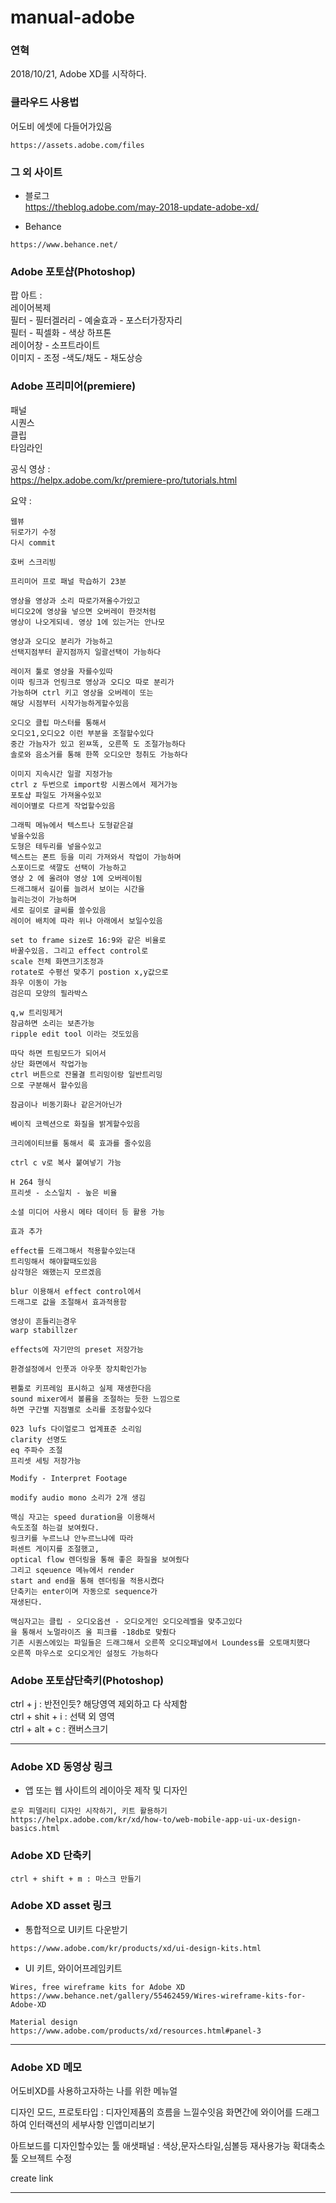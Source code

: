 # manual-adobe

### 연혁
2018/10/21, Adobe XD를 시작하다. 


### 클라우드 사용법

어도비 에셋에 다들어가있음
```
https://assets.adobe.com/files
```

### 그 외 사이트

- 블로그  
https://theblog.adobe.com/may-2018-update-adobe-xd/  

- Behance
```
https://www.behance.net/
```

### Adobe 포토샵(Photoshop)

팝 아트 :  
레이어복제  
필터 - 필터겔러리 - 예술효과 - 포스터가장자리  
필터 - 픽셀화 - 색상 하프톤  
레이어창 - 소프트라이트  
이미지 - 조정 -색도/채도 - 채도상승 

### Adobe 프리미어(premiere)
패널  
시퀀스  
클립  
타임라인  

공식 영상 :  
https://helpx.adobe.com/kr/premiere-pro/tutorials.html  

요약 : 
```
웹뷰
뒤로가기 수정
다시 commit

호버 스크리빙

프리미어 프로 패널 학습하기 23분

영상을 영상과 소리 따로가져올수가있고
비디오2에 영상을 넣으면 오버레이 한것처럼
영상이 나오게되네. 영상 1에 있는거는 안나모

영상과 오디오 분리가 가능하고
선택지점부터 끝지점까지 일괄선택이 가능하다

레이저 툴로 영상을 자를수있따
이따 링크과 언링크로 영상과 오디오 따로 분리가
가능하며 ctrl 키고 영상을 오버레이 또는
해당 시점부터 시작가능하게할수있음

오디오 클립 마스터를 통해서
오디오1,오디오2 이런 부분을 조절할수있다
중간 가늠자가 있고 왼ㅉ똑, 오른쪽 도 조절가능하다
솔로와 음소거를 통해 한쪽 오디오만 청취도 가능하다

이미지 지속시간 일괄 지정가능
ctrl z 두번으로 import랑 시퀀스에서 제거가능
포토샵 파일도 가져올수있꼬
레이어별로 다르게 작업할수있음

그래픽 메뉴에서 텍스트나 도형같은걸
넣을수있음
도형은 테두리를 넣을수있고
텍스트는 폰트 등을 미리 가져와서 작업이 가능하며
스포이드로 색깔도 선택이 가능하고
영상 2 에 올려야 영상 1에 오버레이됨
드래그해서 길이를 늘려서 보이는 시간을
늘리는것이 가능하며
세로 길이로 글씨를 쓸수있음
레이어 배치에 따라 위나 아래에서 보일수있음

set to frame size로 16:9와 같은 비율로
바꿀수있음. 그리고 effect control로
scale 전체 화면크기조정과
rotate로 수평선 맞추기 postion x,y값으로
좌우 이동이 가능
검은띠 모양의 필라박스

q,w 트리밍제거
잠금하면 소리는 보존가능
ripple edit tool 이라는 것도있음

따닥 하면 트림모드가 되어서
상단 화면에서 작업가능
ctrl 버튼으로 잔물결 트리밍이랑 일반트리밍
으로 구분해서 할수있음

잠금이나 비동기화나 같은거아닌가

베이직 코렉션으로 화질을 밝게할수있음

크리에이티브를 통해서 룩 효과를 줄수있음

ctrl c v로 복사 붙여넣기 가능

H 264 형식
프리셋 - 소스일치 - 높은 비율

소셜 미디어 사용시 메타 데이터 등 활용 가능

효과 추가

effect를 드래그해서 적용할수있는대
트리밍해서 해야할때도있음
삼각형은 왜했는지 모르겠음

blur 이용해서 effect control에서
드래그로 값을 조절해서 효과적용함

영상이 흔들리는경우
warp stabillzer

effects에 자기만의 preset 저장가능

환경설정에서 인풋과 아우풋 장치확인가능

펜툴로 키프레임 표시하고 실제 재생한다음
sound mixer에서 볼륨을 조절하는 듯한 느낌으로
하면 구간별 지점별로 소리를 조정할수있다

023 lufs 다이얼로그 업계표준 소리임
clarity 선명도
eq 주파수 조절
프리셋 세팅 저장가능

Modify - Interpret Footage

modify audio mono 소리가 2개 생김

맥심 자고는 speed duration을 이용해서
속도조절 하는걸 보여줬다.
링크키를 누르느냐 안누르느냐에 따라
퍼센트 게이지를 조절했고,
optical flow 렌더링을 통해 좋은 화질을 보여줬다
그리고 sqeuence 메뉴에서 render
start and end을 통해 렌더링을 적용시켰다
단축키는 enter이며 자동으로 sequence가
재생된다.

맥심자고는 클립 - 오디오옵션 - 오디오게인 오디오레벨을 맞추고있다
을 통해서 노멀라이즈 올 피크를 -18db로 맞췄다
기존 시퀀스에있는 파일들은 드래그해서 오른쪽 오디오패널에서 Loundess를 오토매치했다
오른쪽 마우스로 오디오게인 설정도 가능하다

```

### Adobe 포토샵단축키(Photoshop) 

ctrl + j : 반전인듯? 해당영역 제외하고 다 삭제함   
ctrl + shit + i : 선택 외 영역  
ctrl + alt + c : 캔버스크기  

<hr/>

### Adobe XD 동영상 링크
- 앱 또는 웹 사이트의 레이아웃 제작 및 디자인
```
로우 피델리티 디자인 시작하기, 키트 활용하기
https://helpx.adobe.com/kr/xd/how-to/web-mobile-app-ui-ux-design-basics.html
```

### Adobe XD 단축키
```
ctrl + shift + m : 마스크 만들기
```

### Adobe XD asset 링크

- 통합적으로 UI키트 다운받기
```
https://www.adobe.com/kr/products/xd/ui-design-kits.html
```

- UI 키트, 와이어프레임키트
```
Wires, free wireframe kits for Adobe XD
https://www.behance.net/gallery/55462459/Wires-wireframe-kits-for-Adobe-XD

Material design
https://www.adobe.com/products/xd/resources.html#panel-3
```
<hr/>

### Adobe XD 메모
어도비XD를 사용하고자하는 나를 위한 메뉴얼

디자인 모드, 
프로토타입 : 디자인제품의 흐름을 느낄수잇음
화면간에 와이어를 드래그하여 인터랙션의 세부사항
인앱미리보기

아트보드를 디자인할수있는 툴
애샛패널 : 색상,문자스타일,심볼등 재사용가능
확대축소 툴
오브젝트 수정

create link

<hr/>
